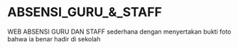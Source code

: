 # ABSENSI_GURU_&_STAFF
WEB ABSENSI GURU DAN STAFF sederhana dengan menyertakan bukti foto bahwa ia benar hadir di sekolah
